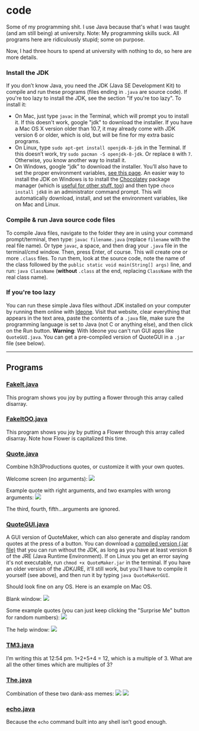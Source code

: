 # code
Some of my programming shit. I use Java because that's what I was taught (and am still being) at university. Note: My programming skills suck. All programs here are ridiculously stupid; some on purpose.

Now, I had three hours to spend at university with nothing to do, so here are more details.

### Install the JDK
If you don’t know Java, you need the JDK (Java SE Development Kit) to compile and run these programs (files ending in `.java` are source code). If you're too lazy to install the JDK, see the section "If you're too lazy". To install it:
* On Mac, just type `javac` in the Terminal, which will prompt you to install it. If this doesn't work, google "jdk" to download the installer. If you have a Mac OS X version older than 10.7, it may already come with JDK version 6 or older, which is old, but will be fine for my extra basic programs.
* On Linux, type `sudo apt-get install openjdk-8-jdk` in the Terminal. If this doesn’t work, try `sudo pacman -S openjdk-8-jdk`. Or replace `8` with `7`. Otherwise, you know another way to install it.
* On Windows, google “jdk” to download the installer. You’ll also have to set the proper environment variables, [see this page](http://docs.oracle.com/javase/7/docs/webnotes/install/windows/jdk-installation-windows.html#path). An easier way to install the JDK on Windows is to install the [Chocolatey](https://chocolatey.org/) package manager (which is [useful for other stuff, too](https://chocolatey.org/packages)) and then type `choco install jdk8` in an administrator command prompt. This will automatically download, install, and set the environment variables, like on Mac and Linux.

### Compile & run Java source code files
To compile Java files, navigate to the folder they are in using your command prompt/terminal, then type: `javac filename.java` (replace `filename` with the real file name). Or type `javac`, a space, and then drag your `.java` file in the terminal/cmd window. Then, press Enter, of course. This will create one or more `.class` files.
To run them, look at the source code, note the name of the class followed by the `public static void main(String[] args)` line, and run: `java ClassName` (**without** `.class` at the end, replacing `ClassName` with the real class name).

### If you're too lazy
You can run these simple Java files without JDK installed on your computer by running them online with [Ideone](http://ideone.com/). Visit that website, clear everything that appears in the text area, paste the contents of a `.java` file, make sure the programming language is set to Java (not C or anything else), and then click on the Run button.
**Warning**: With Ideone you can't run GUI apps like `QuoteGUI.java`. You can get a pre-compiled version of QuoteGUI in a `.jar` file (see below).
- - - -

## Programs

### [FakeIt.java](https://github.com/tcg96/code/blob/master/FakeIt.java)
This program shows you joy by putting a flower through this array called disarray.

### [FakeItOO.java](https://github.com/tcg96/code/blob/master/FakeItOO.java)
This program shows you joy by putting a Flower through this array called disarray. Note how Flower is capitalized this time.

### [Quote.java](https://github.com/tcg96/code/blob/master/Quote.java)
Combine h3h3Productions quotes, or customize it with your own quotes.

Welcome screen (no arguments):
![](readmeimages/QMwelcome.png)

Example quote with right arguments, and two examples with wrong arguments:
![](readmeimages/QMexamples.png)

The third, fourth, fifth…arguments are ignored.

### [QuoteGUI.java](https://github.com/tcg96/code/blob/master/QuoteGUI.java)
A GUI version of QuoteMaker, which can also generate and display random quotes at the press of a button. You can download a [compiled version (.jar file)](https://github.com/tcg96/code/raw/master/QuoteMaker.jar) that you can run without the JDK, as long as you have at least version 8 of the JRE (Java Runtime Environment). If on Linux you get an error saying it's not executable, run `chmod +x QuoteMaker.jar` in the terminal. If you have an older version of the JDK/JRE, it'll still work, but you'll have to compile it yourself (see above), and then run it by typing `java QuoteMakerGUI`.

Should look fine on any OS. Here is an example on Mac OS.

Blank window:
![](readmeimages/qm1.png)

Some example quotes (you can just keep clicking the "Surprise Me" button for random numbers):
![](readmeimages/qm2.png)

The help window:
![](readmeimages/qm3.png)

### [TM3.java](https://github.com/tcg96/code/blob/master/TM3.java)
I’m writing this at 12:54 pm. 1+2+5+4 = 12, which is a multiple of 3. What are all the other times which are multiples of 3?

### [The.java](https://github.com/tcg96/code/blob/master/The.java)
Combination of these two dank-ass memes:
![](readmeimages/MX0wViJ.png)
![](readmeimages/The_spongebob.jpg)

### [echo.java](https://github.com/tcg96/code/blob/master/echo.java)
Because the `echo` command built into any shell isn’t good enough.
